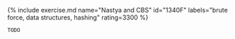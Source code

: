 {% include exercise.md name="Nastya and CBS" id="1340F" labels="brute force, data structures, hashing" rating=3300 %}

```
TODO
```
